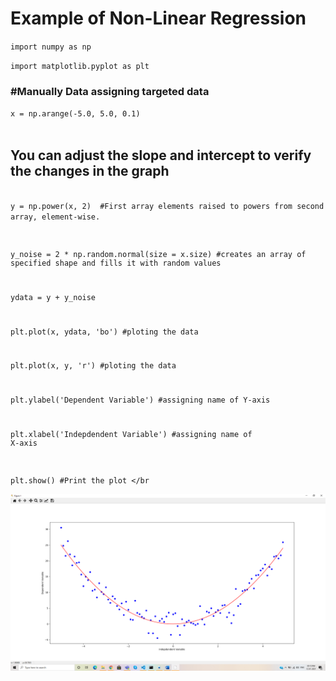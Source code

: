 # Example of Non-Linear Regression

<code>import numpy as np</br></code>

<code>import matplotlib.pyplot as plt</br></code>


### #Manually Data assigning targeted data</br>

<code>x = np.arange(-5.0, 5.0, 0.1)</br> </code>

## You can adjust the slope and intercept to verify the changes in the graph 

<code>  
y = np.power(x, 2)  #First array elements raised to powers from second array, element-wise.</br>

y_noise = 2 * np.random.normal(size = x.size) #creates an array of specified shape and fills it with random values</br>

ydata = y + y_noise </br>

plt.plot(x, ydata,  'bo') #ploting the data</br>

plt.plot(x, y, 'r')  #ploting the data</br>

plt.ylabel('Dependent Variable') #assigning name of Y-axis</br>

plt.xlabel('Indepdendent Variable') #assigning name of X-axis</br>

plt.show() #Print the plot
</br
</code>
</br>

<img src="https://github.com/lakebrains-technologies/Blogs/blob/master/Machine_Learning%20for%20beginners/Images/Non-Linear.png?raw=true"/>